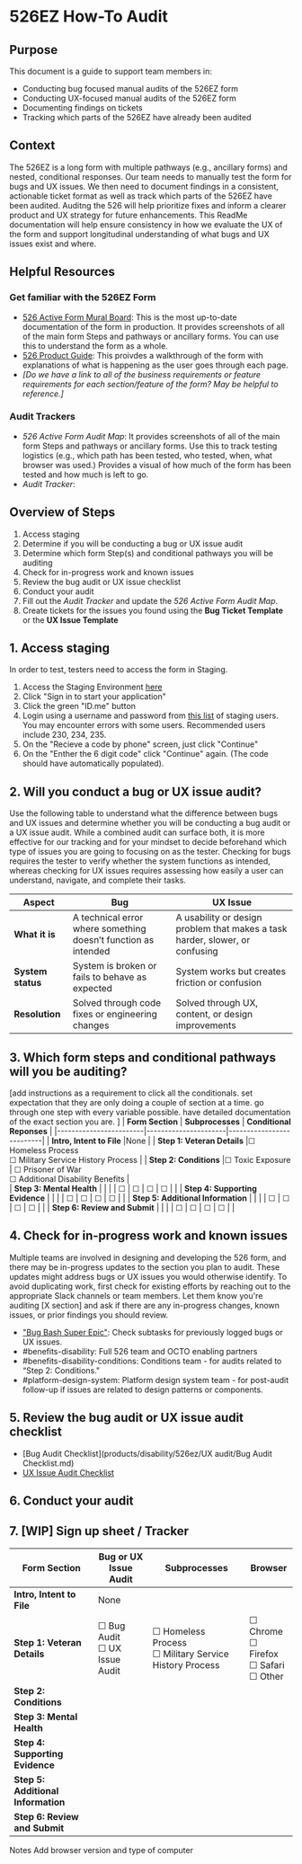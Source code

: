 # 526EZ How-To Audit  

## Purpose
This document is a guide to support team members in: 
- Conducting bug focused manual audits of the 526EZ form
- Conducting UX-focused manual audits of the 526EZ form
- Documenting findings on tickets
- Tracking which parts of the 526EZ have already been audited

## Context
The 526EZ is a long form with multiple pathways (e.g., ancillary forms) and nested, conditional responses. Our team needs to manually test the form for bugs and UX issues. We then need to document findings in a consistent, actionable ticket format as well as track which parts of the 526EZ have been audited. Auditng the 526 will help prioritize fixes and inform a clearer product and UX strategy for future enhancements. This ReadMe documentation will help ensure consistency in how we evaluate the UX of the form and support longitudinal understanding of what bugs and UX issues exist and where.

## Helpful Resources
### Get familiar with the 526EZ Form
- [526 Active Form Mural Board](https://app.mural.co/t/departmentofveteransaffairs9999/m/departmentofveteransaffairs9999/1686768383603/3f4415dd2ddb71bbd104ebefd92a2c7b553ad792): This is the most up-to-date documentation of the form in production. It provides screenshots of all of the main form Steps and pathways or ancillary forms. You can use this to understand the form as a whole.
- [526 Product Guide](https://dvagov.sharepoint.com/:w:/r/sites/vaabdvro/Shared%20Documents/Disability%20Benefits%20Experience/2%20-%20Delivery/Product%20Guide%20Drafts/526EZ.Disability.Benefits.Claims.Product.Guide.v4.7_SRT.04072025.docx?d=wf9b54a1c03e14c14a4cee86463e34e40&csf=1&web=1&e=bRrO5C): This proivdes a walkthrough of the form with explanations of what is happening as the user goes through each page.
- _[Do we have a link to all of the business requirements or feature requirements for each section/feature of the form? May be helpful to reference.]_

### Audit Trackers 
- _526 Active Form Audit Map_: It provides screenshots of all of the main form Steps and pathways or ancillary forms. Use this to track testing logistics (e.g., which path has been tested, who tested, when, what browser was used.) Provides a visual of how much of the form has been tested and how much is left to go.
- _Audit Tracker_: 


## Overview of Steps
1. Access staging
2. Determine if you will be conducting a bug or UX issue audit
3. Determine which form Step(s) and conditional pathways you will be auditing
4. Check for in-progress work and known issues
5. Review the bug audit or UX issue checklist
6. Conduct your audit
7. Fill out the _Audit Tracker_ and update the _526 Active Form Audit Map_.
8. Create tickets for the issues you found using the **Bug Ticket Template** or the **UX Issue Template**

## 1. Access staging
In order to test, testers need to access the form in Staging.
1. Access the Staging Environment [here](https://staging.va.gov/disability/file-disability-claim-form-21-526ez/introduction)
2. Click "Sign in to start your application"
3. Click the green "ID.me" button
4. Login using a username and password from [this list](https://github.com/department-of-veterans-affairs/va.gov-team-sensitive/blob/master/Administrative/vagov-users/mvi-staging-users.csv) of staging users. You may encounter errors with some users. Recommended users include 230, 234, 235.
5.  On the "Recieve a code by phone" screen, just click "Continue"
6.  On the "Enther the 6 digit code" click "Continue" again. (The code should have automatically populated).

## 2. Will you conduct a bug or UX issue audit?
Use the following table to understand what the difference between bugs and UX issues and determine whether you will be conducting a bug audit or a UX issue audit. While a combined audit can surface both, it is more effective for our tracking and for your mindset to decide beforehand which type of issues you are going to focusing on as the tester. Checking for bugs requires the tester to verify whether the system functions as intended, whereas checking for UX issues requires assessing how easily a user can understand, navigate, and complete their tasks.
    
| **Aspect**      | **Bug**                                                         | **UX Issue**                                                                 |
|------------------|------------------------------------------------------------------|------------------------------------------------------------------------------|
| **What it is**   | A technical error where something doesn’t function as intended   | A usability or design problem that makes a task harder, slower, or confusing |
| **System status**| System is broken or fails to behave as expected                  | System works but creates friction or confusion                               |
| **Resolution**   | Solved through code fixes or engineering changes                 | Solved through UX, content, or design improvements                          |
                        
## 3. Which form steps and conditional pathways will you be auditing? 
[add instructions as a requirement to click all the conditionals. set expectation that they are only doing a couple of section at a time. go through one step with every variable possible. have detailed documentation of the exact section you are. ]
| **Form Section**      | **Subprocesses** | **Conditional Reponses** |
|------------------------|----------------------|--------------------------|
| **Intro, Intent to File** |None                 |
| **Step 1: Veteran Details** |☐ Homeless Process <br>☐ Military Service History Process | 
| **Step 2: Conditions**      |☐ Toxic Exposure                | ☐ Prisoner of War <br> ☐ Additional Disability Benefits |             
| **Step 3: Mental Health**             |                 |                 |          | ☐          | ☐           | ☐          | ☐        |                 |
| **Step 4: Supporting Evidence**             |                 |                 |          | ☐          | ☐           | ☐          | ☐        |                 |
| **Step 5: Additional Information**             |                 |                 |          | ☐          | ☐           | ☐          | ☐        |                 |
| **Step 6: Review and Submit**  |                 |                 |          | ☐          | ☐           | ☐          | ☐        |                 |

## 4. Check for in-progress work and known issues
Multiple teams are involved in designing and developing the 526 form, and there may be in-progress updates to the section you plan to audit. These updates might address bugs or UX issues you would otherwise identify. To avoid duplicating work, first check for existing efforts by reaching out to the appropriate Slack channels or team members. Let them know you're auditing [X section] and ask if there are any in-progress changes, known issues, or prior findings you should review. 
- ["Bug Bash Super Epic"](https://github.com/department-of-veterans-affairs/va.gov-team/issues/110810): Check subtasks for previously logged bugs or UX issues.
- #benefits-disability: Full 526 team and OCTO enabling partners
- #benefits-disability-conditions: Conditions team - for audits related to “Step 2: Conditions."
- #platform-design-system: Platform design system team - for post-audit follow-up if issues are related to design patterns or components.

## 5. Review the bug audit or UX issue audit checklist
- [Bug Audit Checklist](products/disability/526ez/UX audit/Bug Audit Checklist.md)
- [UX Issue Audit Checklist]()

## 6. Conduct your audit

## 7. [WIP] Sign up sheet / Tracker
| **Form Section**       | **Bug or UX Issue Audit** | **Subprocesses** | **Browser** | 
|------------------------|-----------------|-----------------|----------|
| **Intro, Intent to File** |None                 |                 |          | ☐          | ☐           | ☐          | ☐        |                 |
| **Step 1: Veteran Details** |☐ Bug Audit <br>☐ UX Issue Audit|☐ Homeless Process <br>☐ Military Service History Process | ☐ Chrome<br>☐ Firefox <br>☐ Safari <br>☐ Other |
| **Step 2: Conditions**             |                 |                 |          | ☐          | ☐           | ☐          | ☐        |                 |
| **Step 3: Mental Health**             |                 |                 |          | ☐          | ☐           | ☐          | ☐        |                 |
| **Step 4: Supporting Evidence**             |                 |                 |          | ☐          | ☐           | ☐          | ☐        |                 |
| **Step 5: Additional Information**             |                 |                 |          | ☐          | ☐           | ☐          | ☐        |                 |
| **Step 6: Review and Submit**  |                 |                 |          | ☐          | ☐           | ☐          | ☐        |                 |

Notes
Add browser version and type of computer
